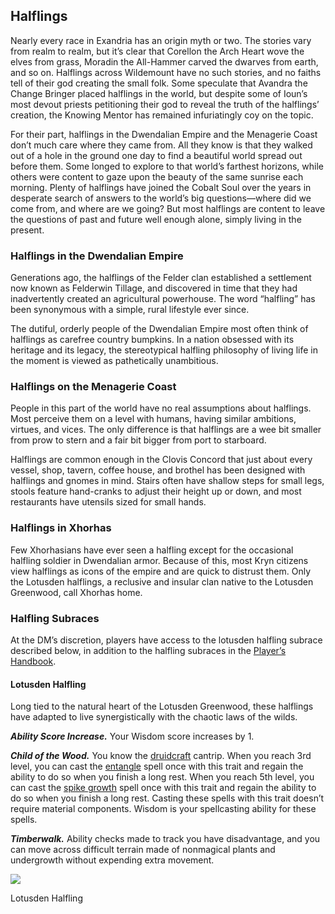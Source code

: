 ## Halflings

Nearly every race in Exandria has an origin myth or two. The stories vary from realm to realm, but it’s clear that Corellon the Arch Heart wove the elves from grass, Moradin the All-Hammer carved the dwarves from earth, and so on. Halflings across Wildemount have no such stories, and no faiths tell of their god creating the small folk. Some speculate that Avandra the Change Bringer placed halflings in the world, but despite some of Ioun’s most devout priests petitioning their god to reveal the truth of the halflings’ creation, the Knowing Mentor has remained infuriatingly coy on the topic.

For their part, halflings in the Dwendalian Empire and the Menagerie Coast don’t much care where they came from. All they know is that they walked out of a hole in the ground one day to find a beautiful world spread out before them. Some longed to explore to that world’s farthest horizons, while others were content to gaze upon the beauty of the same sunrise each morning. Plenty of halflings have joined the Cobalt Soul over the years in desperate search of answers to the world’s big questions—where did we come from, and where are we going? But most halflings are content to leave the questions of past and future well enough alone, simply living in the present.

### Halflings in the Dwendalian Empire

Generations ago, the halflings of the Felder clan established a settlement now known as Felderwin Tillage, and discovered in time that they had inadvertently created an agricultural powerhouse. The word “halfling” has been synonymous with a simple, rural lifestyle ever since.

The dutiful, orderly people of the Dwendalian Empire most often think of halflings as carefree country bumpkins. In a nation obsessed with its heritage and its legacy, the stereotypical halfling philosophy of living life in the moment is viewed as pathetically unambitious.

### Halflings on the Menagerie Coast

People in this part of the world have no real assumptions about halflings. Most perceive them on a level with humans, having similar ambitions, virtues, and vices. The only difference is that halflings are a wee bit smaller from prow to stern and a fair bit bigger from port to starboard.

Halflings are common enough in the Clovis Concord that just about every vessel, shop, tavern, coffee house, and brothel has been designed with halflings and gnomes in mind. Stairs often have shallow steps for small legs, stools feature hand-cranks to adjust their height up or down, and most restaurants have utensils sized for small hands.

### Halflings in Xhorhas

Few Xhorhasians have ever seen a halfling except for the occasional halfling soldier in Dwendalian armor. Because of this, most Kryn citizens view halflings as icons of the empire and are quick to distrust them. Only the Lotusden halflings, a reclusive and insular clan native to the Lotusden Greenwood, call Xhorhas home.

### Halfling Subraces

At the DM’s discretion, players have access to the lotusden halfling subrace described below, in addition to the halfling subraces in the [Player’s Handbook](https://www.dndbeyond.com/sources/phb "Player’s Handbook").

#### Lotusden Halfling

Long tied to the natural heart of the Lotusden Greenwood, these halflings have adapted to live synergistically with the chaotic laws of the wilds.

_**Ability Score Increase.**_ Your Wisdom score increases by 1.

_**Child of the Wood.**_ You know the [druidcraft](https://www.dndbeyond.com/spells/druidcraft) cantrip. When you reach 3rd level, you can cast the [entangle](https://www.dndbeyond.com/spells/entangle) spell once with this trait and regain the ability to do so when you finish a long rest. When you reach 5th level, you can cast the [spike growth](https://www.dndbeyond.com/spells/spike-growth) spell once with this trait and regain the ability to do so when you finish a long rest. Casting these spells with this trait doesn’t require material components. Wisdom is your spellcasting ability for these spells.

_**Timberwalk.**_ Ability checks made to track you have disadvantage, and you can move across difficult terrain made of nonmagical plants and undergrowth without expending extra movement.

[![](https://media.dndbeyond.com/compendium-images/egtw/yDOyqyOocErRgYJK/04-03.png)](https://media.dndbeyond.com/compendium-images/egtw/yDOyqyOocErRgYJK/04-03.png)

Lotusden Halfling